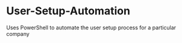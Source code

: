 # User-Setup-Automation
Uses PowerShell to automate the user setup process for a particular company  



